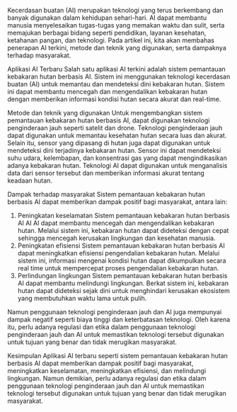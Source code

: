 Kecerdasan buatan (AI) merupakan teknologi yang terus berkembang dan banyak digunakan dalam kehidupan sehari-hari. AI dapat membantu manusia menyelesaikan tugas-tugas yang memakan waktu dan sulit, serta memajukan berbagai bidang seperti pendidikan, layanan kesehatan, ketahanan pangan, dan teknologi. Pada artikel ini, kita akan membahas penerapan AI terkini, metode dan teknik yang digunakan, serta dampaknya terhadap masyarakat. 

Aplikasi AI Terbaru 
Salah satu aplikasi AI terkini adalah sistem pemantauan kebakaran hutan berbasis AI. Sistem ini menggunakan teknologi kecerdasan buatan (AI) untuk memantau dan mendeteksi dini kebakaran hutan. Sistem ini dapat membantu mencegah dan mengendalikan kebakaran hutan dengan memberikan informasi kondisi hutan secara akurat dan real-time. 

Metode dan teknik yang digunakan 
Untuk mengembangkan sistem pemantauan kebakaran hutan berbasis AI, dapat digunakan teknologi penginderaan jauh seperti satelit dan drone. Teknologi penginderaan jauh dapat digunakan untuk memantau kesehatan hutan secara luas dan akurat. Selain itu, sensor yang dipasang di hutan juga dapat digunakan untuk mendeteksi dini terjadinya kebakaran hutan. Sensor ini dapat mendeteksi suhu udara, kelembapan, dan konsentrasi gas yang dapat mengindikasikan adanya kebakaran hutan. Teknologi AI dapat digunakan untuk menganalisis data dari sensor tersebut dan memberikan informasi  akurat tentang keadaan hutan. 

Dampak terhadap masyarakat 
Sistem pemantauan kebakaran hutan berbasis AI dapat memberikan dampak positif bagi masyarakat, antara lain: 
1. Peningkatan keselamatan 
Sistem pemantauan kebakaran hutan berbasis AI AI AI dapat membantu mencegah dan mengendalikan kebakaran hutan. Melalui sistem ini, kebakaran hutan dapat dideteksi dengan cepat sehingga  mencegah  kerusakan lingkungan dan kesehatan manusia. 
2. Peningkatan efisiensi Sistem pemantauan kebakaran hutan berbasis AI 
 dapat meningkatkan efisiensi pengendalian kebakaran hutan. Melalui sistem ini, informasi mengenai kondisi hutan dapat dikumpulkan secara real time untuk mempercepat proses pengendalian kebakaran hutan. 
3. Perlindungan lingkungan 
Sistem pemantauan kebakaran hutan berbasis AI dapat membantu melindungi lingkungan. Berkat sistem ini, kebakaran hutan dapat dideteksi sejak dini untuk menghindari kerusakan ekosistem yang membutuhkan waktu lama untuk pulih.

Namun penggunaan teknologi penginderaan jauh dan AI juga mempunyai dampak negatif seperti biaya  tinggi dan keterbatasan teknologi. Oleh karena itu, perlu adanya regulasi dan etika dalam penggunaan teknologi penginderaan jauh dan AI untuk memastikan  teknologi tersebut digunakan untuk tujuan yang benar dan tidak merugikan masyarakat. 

Kesimpulan 
Aplikasi AI terbaru seperti sistem pemantauan kebakaran hutan berbasis AI dapat memberikan dampak positif bagi masyarakat, meningkatkan keselamatan, meningkatkan efisiensi, dan melindungi lingkungan. Namun demikian, perlu adanya regulasi dan etika dalam penggunaan teknologi penginderaan jauh dan AI untuk memastikan  teknologi tersebut digunakan untuk tujuan yang benar dan tidak merugikan masyarakat.

